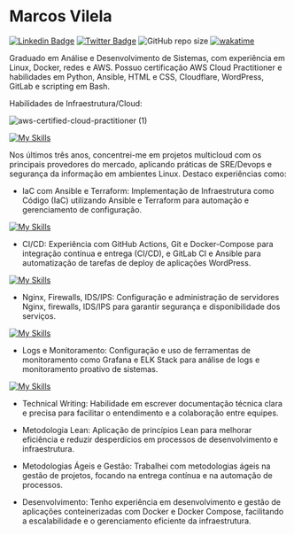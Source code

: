 <h1> Marcos Vilela </h1>

[![Linkedin Badge](https://img.shields.io/badge/-LinkedIn-blue?style=flat-square&logo=Linkedin&logoColor=white&link=https://www.linkedin.com/in/fagnerpsantos/)](https://www.linkedin.com/in/marcosvile)
[![Twitter Badge](https://img.shields.io/badge/-Twitter-1ca0f1?style=flat-square&labelColor=1ca0f1&logo=twitter&logoColor=white&link=https://twitter.com/fagnerpsantos)](https://twitter.com/marcosvilel_a)
![GitHub repo size](https://img.shields.io/github/repo-size/marcosvile/lista-de-compras) [![wakatime](https://wakatime.com/badge/user/2c68ed23-765c-40e6-88d9-3b49ab1bdf82/project/e006cc4c-3fc9-4722-a70c-f26d245794e4.svg)](https://wakatime.com/badge/user/2c68ed23-765c-40e6-88d9-3b49ab1bdf82/project/e006cc4c-3fc9-4722-a70c-f26d245794e4)

Graduado em Análise e Desenvolvimento de Sistemas, com experiência em Linux, Docker, redes e AWS. Possuo certificação AWS Cloud Practitioner e habilidades em Python, Ansible, HTML e CSS, Cloudflare, WordPress, GitLab e scripting em Bash.

Habilidades de Infraestrutura/Cloud:

![aws-certified-cloud-practitioner (1)](https://user-images.githubusercontent.com/87045821/199131103-ddbc2675-80d0-4608-9542-946e668e9279.png)

[![My Skills](https://skillicons.dev/icons?i=aws,gcp,wordpress,azure,linux,bash,mysql,docker)](https://skillicons.dev)

Nos últimos três anos, concentrei-me em projetos multicloud com os principais provedores do mercado, aplicando práticas de SRE/Devops e segurança da informação em ambientes Linux. Destaco experiências como:

- IaC com Ansible e Terraform: Implementação de Infraestrutura como Código (IaC) utilizando Ansible e Terraform para automação e gerenciamento de configuração.

[![My Skills](https://skillicons.dev/icons?i=terraform,anisble)](https://skillicons.dev)

- CI/CD:  Experiência com GitHub Actions, Git e Docker-Compose para integração contínua e entrega (CI/CD), e GitLab CI e Ansible para automatização de tarefas de deploy de aplicações WordPress.

[![My Skills](https://skillicons.dev/icons?i=git,docker,githubactions&perline=3)](https://skillicons.dev)

- Nginx, Firewalls, IDS/IPS: Configuração e administração de servidores Nginx, firewalls, IDS/IPS para garantir segurança e disponibilidade dos serviços.

[![My Skills](https://skillicons.dev/icons?i=nginx)](https://skillicons.dev)

- Logs e Monitoramento: Configuração e uso de ferramentas de monitoramento como Grafana e ELK Stack para análise de logs e monitoramento proativo de sistemas.

[![My Skills](https://skillicons.dev/icons?i=prometheus,grafana&perline=2)](https://skillicons.dev)

- Technical Writing: Habilidade em escrever documentação técnica clara e precisa para facilitar o entendimento e a colaboração entre equipes.

- Metodologia Lean: Aplicação de princípios Lean para melhorar eficiência e reduzir desperdícios em processos de desenvolvimento e infraestrutura.

- Metodologias Ágeis e Gestão: Trabalhei com metodologias ágeis na gestão de projetos, focando na entrega contínua e na automação de processos.

- Desenvolvimento: Tenho experiência em desenvolvimento e gestão de aplicações conteinerizadas com Docker e Docker Compose, facilitando a escalabilidade e o gerenciamento eficiente da infraestrutura.
